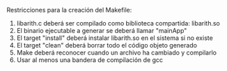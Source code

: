 Restricciones para la creación del Makefile:

1. libarith.c deberá ser compilado como biblioteca compartida: libarith.so
2. El binario ejecutable a generar se deberá llamar "mainApp"
3. El target "install" deberá instalar libarith.so en el sistema si no existe
4. El target "clean" deberá borrar todo el código objeto generado
5. Make deberá reconocer cuando un archivo ha cambiado y compilarlo
6. Usar al menos una bandera de compilación de gcc

